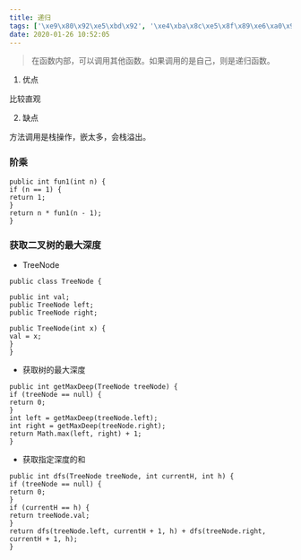 ```yaml
---
title: 递归
tags: ['\xe9\x80\x92\xe5\xbd\x92', '\xe4\xba\x8c\xe5\x8f\x89\xe6\xa0\x91', '\xe9\x98\xb6\xe4\xb9\x98', u'java']
date: 2020-01-26 10:52:05
---
```


> 在函数内部，可以调用其他函数。如果调用的是自己，则是递归函数。


1. 优点

比较直观

2. 缺点

方法调用是栈操作，嵌太多，会栈溢出。

### 阶乘


```
public int fun1(int n) {
if (n == 1) {
return 1;
}
return n * fun1(n - 1);
}
```

### 获取二叉树的最大深度

- TreeNode

```
public class TreeNode {

public int val;
public TreeNode left;
public TreeNode right;

public TreeNode(int x) {
val = x;
}
}
```

- 获取树的最大深度

```
public int getMaxDeep(TreeNode treeNode) {
if (treeNode == null) {
return 0;
}
int left = getMaxDeep(treeNode.left);
int right = getMaxDeep(treeNode.right);
return Math.max(left, right) + 1;
}
```

- 获取指定深度的和

```
public int dfs(TreeNode treeNode, int currentH, int h) {
if (treeNode == null) {
return 0;
}
if (currentH == h) {
return treeNode.val;
}
return dfs(treeNode.left, currentH + 1, h) + dfs(treeNode.right, currentH + 1, h);
}

```







